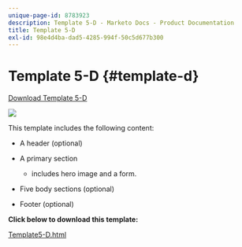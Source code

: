 ```yaml
---
unique-page-id: 8783923
description: Template 5-D - Marketo Docs - Product Documentation
title: Template 5-D
exl-id: 98e4d4ba-dad5-4285-994f-50c5d677b300
---
```

# Template 5-D {#template-d}

[Download Template 5-D](https://docs.marketo.com/download/attachments/8783923/template-5d.html?version=1&modificationdate=1437693023000&api=v2)

![](assets/image2015-7-29-15-3a10-3a49.png)

This template includes the following content:

* A header (optional)
* A primary section

    * includes hero image and a form.

* Five body sections (optional)
* Footer (optional)

**Click below to download this template:**

[Template5-D.html](https://docs.marketo.com/download/attachments/8783923/template-5d.html?version=1&modificationdate=1437693023000&api=v2)
